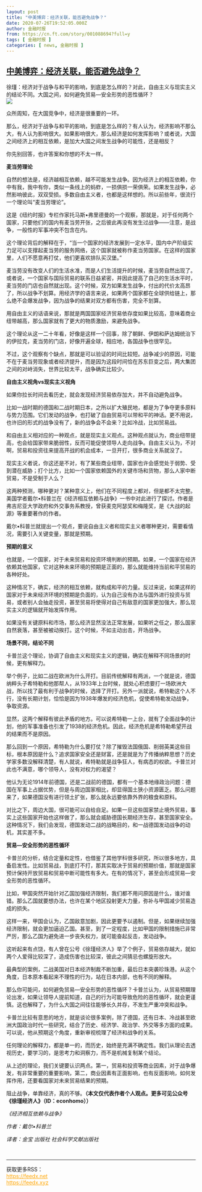 ```yaml
---
layout: post
title: "中美博弈：经济关联，能否避免战争？"
date: 2020-07-26T19:52:05.000Z
author: 金融时报
from: https://cn.ft.com/story/001088694?full=y
tags: [ 金融时报 ]
categories: [ news, 金融时报 ]
---
```

<!--1595793125000-->
[中美博弈：经济关联，能否避免战争？](https://cn.ft.com/story/001088694?full=y)
------

<div>
<div></div><div class="story-lead">徐瑾：经济对于战争与和平的影响，到底是怎么样的？对此，自由主义与现实主义的结论不同。大国之间，如何避免贸易—安全形势的恶性循环？</div><div class=" story-image image"><img src="https://thumbor.ftacademy.cn/unsafe/1340x754/https://thumbor.ftacademy.cn/unsafe/picture/7/000094677_piclink.jpg"></div><div class="story-body"><div id="story-body-container"><p>众所周知，在大国竞争中，经济是很重要的一环。</p><p>那么，经济对于战争与和平的影响，到底是怎么样的？有人认为，经济影响不那么大，有人认为影响很大。如果影响很大，那么经济是如何发挥影响？或者说，大国之间经济上的相互依赖，是加大大国之间发生战争的可能性，还是相反？</p><p>你先别回答，也许答案和你想的不太一样。</p><p><b>麦当劳理论</b></p><div  data-o-ads-name="mpu-middle1" class="o-ads in-article-advert" data-o-ads-formats-default="false"  data-o-ads-formats-small="FtcMobileMpu"  data-o-ads-formats-medium="FtcMpu" data-o-ads-formats-large="FtcMpu" data-o-ads-formats-extra="FtcMpu" data-o-ads-targeting="cnpos=middle1;" data-cy='[{"devices":["PC","iPhoneWeb","AndroidWeb","iPhoneApp","AndroidApp"],"pattern":"MPU","position":"Middle1","container":"mpuInStory"}]'></div><p>自然的想法是，经济越相互依赖，越不可能发生战争。因为经济上的相互依赖，你中有我，我中有你，类似一条线上的蚂蚱，一损俱损一荣俱荣。如果发生战争，必然影响彼此，双双受损。多数自由主义者，也都是这样想的。所以前些年，很流行一个理论叫“麦当劳理论”。</p><p>这是《纽约时报》专栏作家托马斯•弗里德曼的一个观察，那就是，对于任何两个国家，只要他们的国内有麦当劳开张，之后彼此再没有发生过战争——注意，是战争，一般性的军事冲突不包含在内。</p><p>这个理论背后的解释在于，“当一个国家的经济发展到一定水平，国内中产阶级实力足可以支撑起麦当劳的服务网络，这个国家就被称作麦当劳国家。在这样的国家里，人们不愿意再打仗，他们更喜欢排队买汉堡。”</p><p>麦当劳没有改变人们的生活水准，而是人们生活提升的时候，麦当劳自然出现了。或者说，一个国家与国际贸易的联系日益紧密，并因此提高了自己的生活水平时，麦当劳的门店也自然就出现。这个时候，双方如果发生战争，付出的代价太高昂了，所以战争不划算。用经济学的语言来说，如果两个国家都在全球供给链上，那么绝不会爆发战争，因为战争的结果对双方都有伤害，完全不划算。</p><p>用自由主义的话语来说，那就是两国国家经济贸易依存度如果比较高，意味着商业纽带越高，那么国家就有了更大的物质激励，来避免战争。</p><p>这个理论从这一二十年看，好像是这样一个回事，除了朝鲜、伊朗和萨达姆统治下的伊拉克，麦当劳的门店，好像开遍全球，相应地，各国战争也很罕见。</p><div data-o-ads-name="mpu-middle2" class="o-ads in-article-advert" data-o-ads-formats-default="false"  data-o-ads-formats-small="FtcMobileMpu"  data-o-ads-formats-medium="false" data-o-ads-formats-large="false" data-o-ads-formats-extra="false" data-o-ads-targeting="cnpos=middle2;" data-cy='[{"devices":["iPhoneWeb","AndroidWeb","iPhoneApp","AndroidApp"],"pattern":"MPU","position":"Middle2","container":"mpuInStory"}]'></div><p>不过，这个观察有个缺点，那就是可以验证的时间比较短。战争减少的原因，可能不在于麦当劳现象或者经济提升，而是因为这段时间恰在苏东巨变之后，两大集团之间的对峙消失，世界比较太平，战争确实比较少。</p><p><b></p><p>自由主义视角vs现实主义视角</b></p><p>如果你拉长时间去看历史，就会发现经济贸易依存加大，并不自动避免战争。</p><p>比如一战时期的德国和二战时期日本，之所以扩大殖民地，都是为了争夺更多原料与势力范围。它们发动的战争，也打破了自由贸易可以带和平的神话。更不用说，也许旧的形式的战争没有了，新的战争会不会来？比如冷战，比如贸易战。</p><div data-o-ads-name="mpu-middle3" class="o-ads in-article-advert" data-o-ads-formats-default="false"  data-o-ads-formats-small="FtcMobileMpu"  data-o-ads-formats-medium="false" data-o-ads-formats-large="false" data-o-ads-formats-extra="false" data-o-ads-targeting="cnpos=middle3;" data-cy='[{"devices":["iPhoneWeb","AndroidWeb","iPhoneApp","AndroidApp"],"pattern":"MPU","position":"Middle3","container":"mpuInStory"}]'></div><p>和自由主义相对应的一种观点，就是现实主义观点。这种观点就认为，商业纽带提高，也会给国家带来脆弱性，反而可能促使领导人走向战争。自由主义认为，不对啊，贸易和投资往来提高开战的机会成本，一旦开打，很多商业关系就没了。</p><p>现实主义者说，你这还是不对，有了某些商业纽带，国家也许会感觉处于弱势、受到潜在威胁；打个比方，比如一个国家依赖国外的关键市场和货物，那么人家中断贸易，不是受制于人么？</p><p>这两种预测，哪种更对？某种意义上，他们在不同程度上都对，但是都不太完整。美国学者戴尔•科普兰在《经济相互依赖与战争》一书中对此进行了探讨。作者是弗吉尼亚大学政府和外交事务系教授，曾获麦克阿瑟奖和梅隆奖，是《大战的起源》等重要著作的作者。</p><p>戴尔•科普兰就提出一个观点，要说自由主义者和现实主义者哪种更对，需要看情况，需要引入关键变量，那就是预期。</p><p><b>预期的意义</p><div data-o-ads-name="mpu-middle4" class="o-ads in-article-advert" data-o-ads-formats-default="false"  data-o-ads-formats-small="FtcMobileMpu"  data-o-ads-formats-medium="false" data-o-ads-formats-large="false" data-o-ads-formats-extra="false" data-o-ads-targeting="cnpos=middle4;" data-cy='[{"devices":["iPhoneWeb","AndroidWeb","iPhoneApp","AndroidApp"],"pattern":"MPU","position":"Middle4","container":"mpuInStory"}]'></div><p></b></p><p>也就是，一个国家，对于未来贸易和投资环境判断的预期。如果，一个国家在经济依赖其他国家，它对这种未来环境的预期是正面的，那么就能维持当前和平贸易的各种好处。</p><p>这种情况下，确实，经济的相互依赖，就构成和平的力量。反过来说，如果这样的国家对于未来经济环境的预期是负面的，认为自己没有办法与国外进行投资与贸易，或者别人会抽走投资，甚至贸易将使得对自己有敌意的国家更加强大，那么现实主义的逻辑就开始发挥作用。</p><p>如果没有关键原料和市场，那么经济显然没法正常发展，如果听之任之，那么国家自然衰落，甚至被被动挨打。这个时候，不如主动出击，开场战争。</p><p><b>场景不同，结论不同</b></p><div data-o-ads-name="mpu-middle5" class="o-ads in-article-advert" data-o-ads-formats-default="false"  data-o-ads-formats-small="FtcMobileMpu"  data-o-ads-formats-medium="false" data-o-ads-formats-large="false" data-o-ads-formats-extra="false" data-o-ads-targeting="cnpos=middle5;" data-cy='[{"devices":["iPhoneWeb","AndroidWeb","iPhoneApp","AndroidApp"],"pattern":"MPU","position":"Middle4","container":"mpuInStory"}]'></div><p>卡普兰这个理论，协调了自由主义和现实主义的逻辑，确实在解释不同场景的时候，更有解释力。</p><p>举个例子，比如二战在欧洲为什么开打。目前传统解释有两派，一个就是说，德国纳粹头子希特勒和他那帮人，从1933年上台时候，就处心积虑要打一场欧洲大战，所以找了最有利于战争的时候，选择了开打。另外一派就说，希特勒这个人不行，没有长期计划，恰恰是因为1938年爆发的经济危机，促使希特勒发动战争，争取资源。</p><p>显然，这两个解释有彼此矛盾的地方。可以说希特勒一上台，就有了全面战争的计划，他的军事准备也引发了1938的经济危机。因此，经济危机是希特勒希望开战的结果而不是原因。</p><p>那么回到一个原因，希特勒为什么要打仗？除了摧毁法国俄国、削弱英美这些目标，根本原因是什么？追求国家安全还是财富，还是就是为了传播纳粹思想？历史学家多数没解释清楚，有人就说，希特勒就是战争狂人，有病态的权欲。卡普兰对此也不满意，哪个领导人，没有对权力的渴望？</p><p>他认为无论1914年前德国，还是二战前的德国，都有一个基本地缘政治问题：德国在军事上占据优势，但是与周边国家相比，却显得国土狭小资源匮乏。那么问题来了，如果德国没有进行领土扩张，那么就永远要依靠外界的粮食和原料。</p><div data-o-ads-name="mpu-middle6" class="o-ads in-article-advert" data-o-ads-formats-default="false"  data-o-ads-formats-small="FtcMobileMpu"  data-o-ads-formats-medium="false" data-o-ads-formats-large="false" data-o-ads-formats-extra="false" data-o-ads-targeting="cnpos=middle6;" data-cy='[{"devices":["iPhoneWeb","AndroidWeb","iPhoneApp","AndroidApp"],"pattern":"MPU","position":"Middle4","container":"mpuInStory"}]'></div><p>对比之下，周边大国，很可能可以自给自足。如果一旦这些国家禁止境外贸易，事实上这些国家开始也这样做了，那么就会威胁德国长期经济生存，甚至国家安全。这种情况下，我们会发现，德国发动二战的战略目的，和一战德国发动战争的动机，其实差不多。</p><p><b>贸易—安全形势的恶性循环</b></p><p>卡普兰的分析，结合定量和定性，也借鉴了其他学科很多研究，所以很多地方，具备启发性。比如贸易战，到底打不打，那其实取决于贸易的预期价值，那就是国家预计保持开放贸易和贸易中断可能性有多大。在有的情况下，甚至会形成贸易—安全形势的恶性循环。</p><p>比如，甲国突然开始针对乙国加强经济限制，我们都不用问原因是什么，谁对谁错。那么乙国就要想办法，也许在某个地区投射更大力量，弥补与甲国减少贸易造成的损失。</p><p>这样一来，甲国会认为，乙国敌意加剧，因此更要予以遏制。但是，如果继续加强经济限制，就会更加逼迫乙国。甚至，到了一定程度，比如甲国的限制措施已非常严厉，那么乙国为避免进一步丧失权力，就可能奋起反击，发动战争。</p><p>这听起来有点饶，有人曾在公号《徐瑾经济人》举了个例子，贸易依存越大，就如两个人爱得比较深了，造成伤害也比较深，彼此之间猜忌也螺旋形放大。</p><p>最典型的案例，二战美国对日本经济制裁不断加重，最后日本突袭珍珠港。从这个角度，日本原本看起来不理性的行为，站在日本内部，也有不同的解释。</p><p>那么你可能问，如何避免贸易—安全形势的恶性循环？卡普兰认为，从贸易预期理论出发，如果让领导人提前知道，自己的行为可能导致危险的恶性循环，就会更谨慎。这也解释了，为什么大国之间往往能够长久并存，不发生严重冲突和战争。</p><p>卡普兰比较有意思的地方，就是谈论很多案例，除了德国，还有日本、冷战甚至欧洲大国政治时代一些研究，结合了历史、经济学、政治学、外交等多方面的成果。可以说，他从预期这个角度，重新审视梳理了经济和战争的关系。</p><p>任何理论的解释力，都是单一的，而历史，始终是充满不确定性。我们从理论去透视历史，要学习的，是思考力和洞察力，而不是机械复制某个结论。</p><p>从上述的理论，我们关键要认识两点。第一，贸易和投资等商业因素，对于战争爆发，有非常重要的重要影响，第二，商业因素有正面影响，也有反面影响，如何发挥作用，还要看国家对未来贸易结果的预期。</p><p>阻止战争，单靠经济，真的不够。<b>（本文仅代表作者个人观点。更多可见公众号《徐瑾经济人》（ID：econhomo））</b></p><p><i></p><p>《经济相互依赖与战争》</p><p>作者：戴尔•科普兰</p><p>译者：金宝 出版社 社会科学文献出版社</p><p></i></p></div><div class="clearfloat"></div></div><br><hr><div>获取更多RSS：<br><a href="https://feedx.net" style="color:orange" target="_blank">https://feedx.net</a> <br><a href="https://feedx.xyz" style="color:orange" target="_blank">https://feedx.xyz</a><br></div>
</div>
